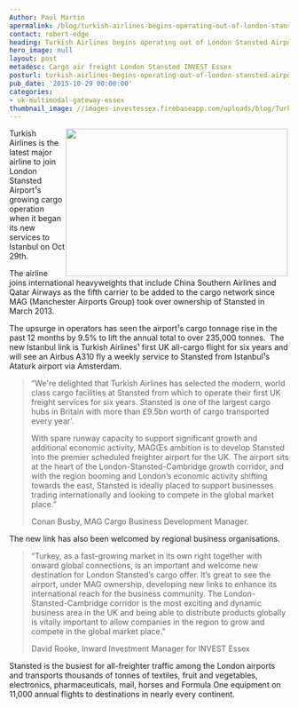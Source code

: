 ```yaml
---
Author: Paul Martin
apermalink: /blog/turkish-airlines-begins-operating-out-of-london-stansted-airport
contact: robert-edge
heading: Turkish Airlines begins operating out of London Stansted Airport
hero_image: null
layout: post
metadesc: Cargo air freight London Stansted INVEST Essex
posturl: turkish-airlines-begins-operating-out-of-london-stansted-airport
pub_date: '2015-10-29 00:00:00'
categories:
- uk-multimodal-gateway-essex
thumbnail_image: //images-investessex.firebaseapp.com/uploads/blog/TurkishAirplines_Cargo_165px_72dpi.jpg
---
```


<p><img alt='' src='//images-investessex.firebaseapp.com/uploads/about/TurkishAirplines_Cargo_400_72dpi.jpg' style='width: 400px; height: 266px; float: right; margin-left: 2px; margin-right: 2px;'/>Turkish Airlines is the latest major airline to join London Stansted Airport¹s growing cargo operation when it began its new services to Istanbul on Oct 29th.</p><p>The airline joins international heavyweights that include China Southern Airlines and Qatar Airways as the fifth carrier to be added to the cargo network since MAG (Manchester Airports Group) took over ownership of Stansted in March 2013.</p><p>The upsurge in operators has seen the airport¹s cargo tonnage rise in the past 12 months by 9.5% to lift the annual total to over 235,000 tonnes.  The new Istanbul link is Turkish Airlines¹ first UK all-cargo flight for six years and will see an Airbus A310 fly a weekly service to Stansted from Istanbul¹s Ataturk airport via Amsterdam.</p><blockquote><p>“We're delighted that Turkish Airlines has selected the modern, world class cargo facilities at Stansted from which to operate their first UK freight services for six years. Stansted is one of the largest cargo hubs in Britain with more than £9.5bn worth of cargo transported every year'.</p><p>With spare runway capacity to support significant growth and additional economic activity, MAGŒs ambition is to develop Stansted into the premier scheduled freighter airport for the UK. The airport sits at the heart of the London-Stansted-Cambridge growth corridor, and with the region booming and London’s economic activity shifting towards the east, Stansted is ideally placed to support businesses trading internationally and looking to compete in the global market place.”</p><p>Conan Busby, MAG Cargo Business Development Manager.</p></blockquote><p>The new link has also been welcomed by regional business organisations. </p><blockquote><p>“Turkey, as a fast-growing market in its own right together with onward global connections, is an important and welcome new destination for London Stansted’s cargo offer. It’s great to see the airport, under MAG ownership, developing new links to enhance its international reach for the business community. The London-Stansted-Cambridge corridor is the most exciting and dynamic business area in the UK and being able to distribute products globally is vitally important to allow companies in the region to grow and compete in the global market place.”</p><p>David Rooke, Inward Investment Manager for INVEST Essex</p></blockquote><p>Stansted is the busiest for all-freighter traffic among the London airports and transports thousands of tonnes of textiles, fruit and vegetables, electronics, pharmaceuticals, mail, horses and Formula One equipment on 11,000 annual flights to destinations in nearly every continent.</p>